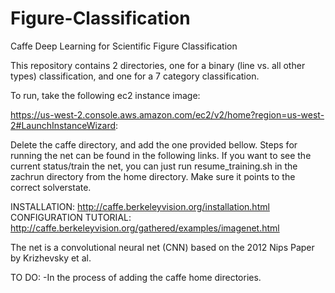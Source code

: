 # Figure-Classification
Caffe Deep Learning for Scientific Figure Classification

This repository contains 2 directories, one for a binary (line vs. all other types) classification, and one for a 7 category classification.

To run, take the following ec2 instance image:

https://us-west-2.console.aws.amazon.com/ec2/v2/home?region=us-west-2#LaunchInstanceWizard:

Delete the caffe directory, and add the one provided bellow.
Steps for running the net can be found in the following links.
If you want to see the current status/train the net, you can just run resume_training.sh in the zachrun directory from the home directory. Make sure it points to the correct solverstate.



INSTALLATION: http://caffe.berkeleyvision.org/installation.html
CONFIGURATION TUTORIAL: http://caffe.berkeleyvision.org/gathered/examples/imagenet.html

The net is a convolutional neural net (CNN) based on the 2012 Nips Paper by Krizhevsky et al. 


TO DO:
-In the process of adding the caffe home directories.